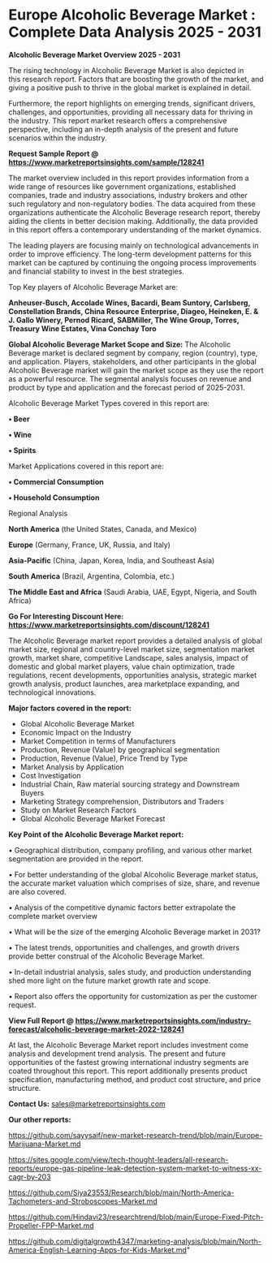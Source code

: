 # Europe Alcoholic Beverage Market : Complete Data Analysis 2025 - 2031

<Strong> Alcoholic Beverage Market Overview 2025 - 2031</strong>

The rising technology in Alcoholic Beverage Market is also depicted in this research report. Factors that are boosting the growth of the market, and giving a positive push to thrive in the global market is explained in detail.

Furthermore, the report highlights on emerging trends, significant drivers, challenges, and opportunities, providing all necessary data for thriving in the industry. This report market research offers a comprehensive perspective, including an in-depth analysis of the present and future scenarios within the industry.

<strong>Request Sample Report @ <a href=https://www.marketreportsinsights.com/sample/128241>https://www.marketreportsinsights.com/sample/128241</a></strong>

The market overview included in this report provides information from a wide range of resources like government organizations, established companies, trade and industry associations, industry brokers and other such regulatory and non-regulatory bodies. The data acquired from these organizations authenticate the Alcoholic Beverage research report, thereby aiding the clients in better decision making. Additionally, the data provided in this report offers a contemporary understanding of the market dynamics.

The leading players are focusing mainly on technological advancements in order to improve efficiency. The long-term development patterns for this market can be captured by continuing the ongoing process improvements and financial stability to invest in the best strategies.

Top Key players of Alcoholic Beverage Market are:

<strong>Anheuser-Busch, Accolade Wines, Bacardi, Beam Suntory, Carlsberg, Constellation Brands, China Resource Enterprise, Diageo, Heineken, E. & J. Gallo Winery, Pernod Ricard, SABMiller, The Wine Group, Torres, Treasury Wine Estates, Vina Conchay Toro</strong>

<strong><b>Global Alcoholic Beverage Market Scope and Size:</b></strong>
The Alcoholic Beverage market is declared segment by company, region (country), type, and application. Players, stakeholders, and other participants in the global Alcoholic Beverage market will gain the market scope as they use the report as a powerful resource. The segmental analysis focuses on revenue and product by type and application and the forecast period of 2025-2031.

Alcoholic Beverage Market Types covered in this report are:

<strong>• Beer

• Wine

• Spirits</strong>

Market Applications covered in this report are:

<strong>• Commercial Consumption

• Household Consumption</strong> 

Regional Analysis

<strong>North America</strong> (the United States, Canada, and Mexico)

<strong>Europe</strong> (Germany, France, UK, Russia, and Italy)

<strong>Asia-Pacific</strong> (China, Japan, Korea, India, and Southeast Asia)

<strong>South America</strong> (Brazil, Argentina, Colombia, etc.)

<strong>The Middle East and Africa</strong> (Saudi Arabia, UAE, Egypt, Nigeria, and South Africa)

<strong>Go For Interesting Discount Here: <a href=https://www.marketreportsinsights.com/discount/128241>https://www.marketreportsinsights.com/discount/128241</a></strong>

The Alcoholic Beverage market report provides a detailed analysis of global market size, regional and country-level market size, segmentation market growth, market share, competitive Landscape, sales analysis, impact of domestic and global market players, value chain optimization, trade regulations, recent developments, opportunities analysis, strategic market growth analysis, product launches, area marketplace expanding, and technological innovations.

<strong><b>Major factors covered in the report:</b></strong>
<ul>
  <li>Global Alcoholic Beverage Market </li>
  <li>Economic Impact on the Industry</li>
  <li>Market Competition in terms of Manufacturers</li>
  <li>Production, Revenue (Value) by geographical segmentation</li>
  <li>Production, Revenue (Value), Price Trend by Type</li>
  <li>Market Analysis by Application</li>
  <li>Cost Investigation</li>
  <li>Industrial Chain, Raw material sourcing strategy and Downstream Buyers</li>
  <li>Marketing Strategy comprehension, Distributors and Traders</li>
  <li>Study on Market Research Factors</li>
  <li>Global Alcoholic Beverage Market Forecast</li>
</ul>

<strong><b>Key Point of the Alcoholic Beverage Market report:</b></strong>

• Geographical distribution, company profiling, and various other market segmentation are provided in the report.

• For better understanding of the global Alcoholic Beverage market status, the accurate market valuation which comprises of size, share, and revenue are also covered.

• Analysis of the competitive dynamic factors better extrapolate the complete market overview

• What will be the size of the emerging Alcoholic Beverage market in 2031?

• The latest trends, opportunities and challenges, and growth drivers provide better construal of the Alcoholic Beverage Market.

• In-detail industrial analysis, sales study, and production understanding shed more light on the future market growth rate and scope.

• Report also offers the opportunity for customization as per the customer request.

<strong><b>View Full Report @ <a href=https://www.marketreportsinsights.com/industry-forecast/alcoholic-beverage-market-2022-128241>https://www.marketreportsinsights.com/industry-forecast/alcoholic-beverage-market-2022-128241</a></b></strong>


At last, the Alcoholic Beverage Market report includes investment come analysis and development trend analysis. The present and future opportunities of the fastest growing international industry segments are coated throughout this report. This report additionally presents product specification, manufacturing method, and product cost structure, and price structure.

<strong>Contact Us:</strong>
sales@marketreportsinsights.com

<strong>Our other reports:</strong>

<a href=https://github.com/sayysaif/new-market-research-trend/blob/main/Europe-Marijuana-Market.md>https://github.com/sayysaif/new-market-research-trend/blob/main/Europe-Marijuana-Market.md</a>

<a href=https://sites.google.com/view/tech-thought-leaders/all-research-reports/europe-gas-pipeline-leak-detection-system-market-to-witness-xx-cagr-by-203>https://sites.google.com/view/tech-thought-leaders/all-research-reports/europe-gas-pipeline-leak-detection-system-market-to-witness-xx-cagr-by-203</a>

<a href=https://github.com/Siya23553/Research/blob/main/North-America-Tachometers-and-Stroboscopes-Market.md>https://github.com/Siya23553/Research/blob/main/North-America-Tachometers-and-Stroboscopes-Market.md</a>

<a href=https://github.com/Hindavi23/researchtrend/blob/main/Europe-Fixed-Pitch-Propeller-FPP-Market.md>https://github.com/Hindavi23/researchtrend/blob/main/Europe-Fixed-Pitch-Propeller-FPP-Market.md</a>

<a href=https://github.com/digitalgrowth4347/marketing-analysis/blob/main/North-America-English-Learning-Apps-for-Kids-Market.md>https://github.com/digitalgrowth4347/marketing-analysis/blob/main/North-America-English-Learning-Apps-for-Kids-Market.md</a>"
